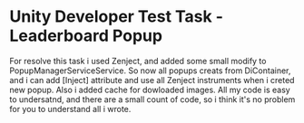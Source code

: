 # Unity Developer Test Task - Leaderboard Popup

For resolve this task i used Zenject, and added some small modify to PopupManagerServiceService. 
So now all popups creats from DiContainer, and i can add [Inject] attribute and use all Zenject instruments when i creted new popup.
Also i added cache for dowloaded images.
All my code is easy to undersatnd, and there are a small count of code,  so i think it's no problem for you to understand all i wrote.
